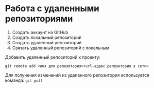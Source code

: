 # Работа с удаленными репозиториями
1. Создать аккаунт на GitHub
2. Создать локальный репозиторий
3. Создать удаленный репозиторий
4. Связать удаленный репозиторий с локальным
 
Добавить удаленный репозиторий к проекту:
```  
git remote add <имя для репозитория><url-адрес репозитория в сети>
```
Для получения изменений из удаленного репозитория используется команда: `git pull`
